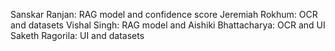 Sanskar Ranjan: RAG model and confidence score
Jeremiah Rokhum: OCR and datasets
Vishal Singh:  RAG model and 
Aishiki Bhattacharya: OCR and UI 
Saketh Ragorila: UI and datasets
